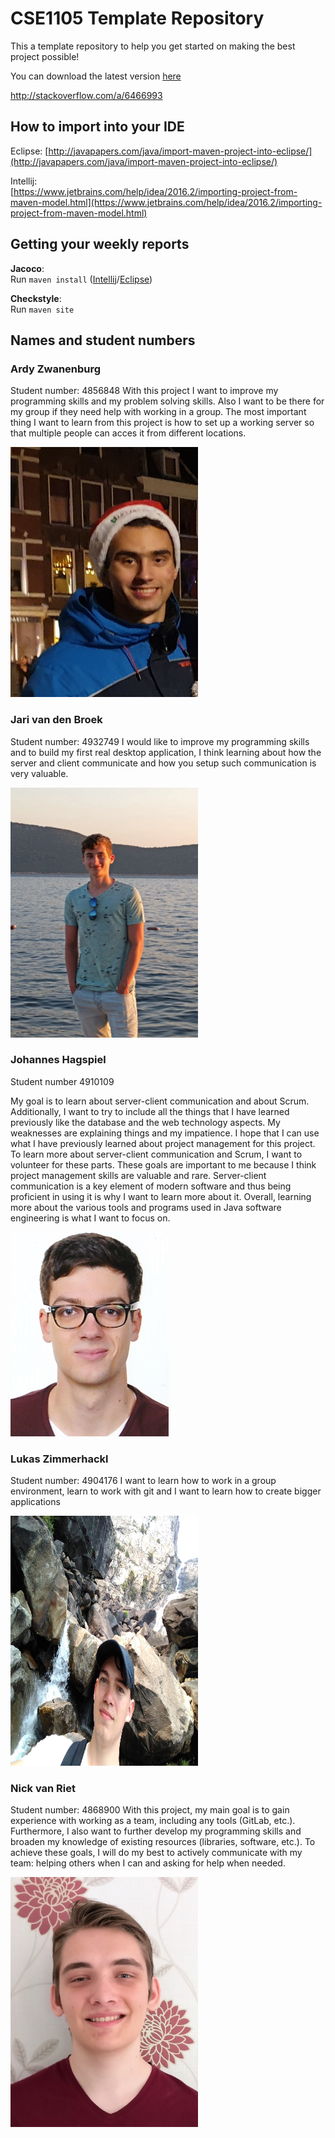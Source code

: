 # CSE1105 Template Repository

This a template repository to help you get started on making the best project possible!

You can download the latest version [here](https://github.com/SERG-Delft/TI1216/releases)

http://stackoverflow.com/a/6466993

## How to import into your IDE

Eclipse:
[http://javapapers.com/java/import-maven-project-into-eclipse/](http://javapapers.com/java/import-maven-project-into-eclipse/)

Intellij:  
[https://www.jetbrains.com/help/idea/2016.2/importing-project-from-maven-model.html](https://www.jetbrains.com/help/idea/2016.2/importing-project-from-maven-model.html)

## Getting your weekly reports

**Jacoco**:  
Run `maven install` ([Intellij](https://www.jetbrains.com/help/idea/2016.3/getting-started-with-maven.html#execute_maven_goal)/[Eclipse](http://imgur.com/a/6q7pV))

**Checkstyle**:  
Run `maven site`

## Names and student numbers

### Ardy Zwanenburg
Student number: 4856848 
With this project I want to improve my programming skills and my problem solving skills. Also I want to be there for my group if they need help with working in a group. The most important thing I want to learn from this project is how to set up a working server so that multiple people can acces it from different locations.
<p> <img src=img/aZwanenburg.jpg alt="Photo of Ardy Zwanenburg" width="300" height="400"> </p>

### Jari van den Broek
Student number: 4932749
I would like to improve my programming skills and to build my first real desktop application, I think learning about how the server and client communicate and how you setup such communication is very valuable.
<p> <img src=img/Jari.jpg alt="Photo of Jari van den broek" width="300" height="400"> </p>

### Johannes Hagspiel
Student number 4910109

My goal is to learn about server-client communication and about Scrum. Additionally, I want to try to include all the things that I have learned previously like the database and the web technology aspects. My weaknesses are explaining things and my impatience. I hope that I can use what I have previously learned about project management for this project. To learn more about server-client communication and Scrum, I want to volunteer for these parts. These goals are important to me because I think project management skills are valuable and rare. Server-client communication is a key element of modern software and thus being proficient in using it is why I want to learn more about it. Overall, learning more about the various tools and programs used in Java software engineering is what I want to focus on. 
<p> <img src=img/jhagspiel_photo.JPG alt="Photo of Johannes Hagspiel" width="253"  height="327"> </p>

### Lukas Zimmerhackl
Student number: 4904176
I want to learn how to work in a group environment, learn to work with git and I want to learn how to create bigger applications
<p> <img src=img/lZimmerhackl.jpg alt="Photo of Lukas Zimmerhackl" width="300" height="400"> </p>

### Nick van Riet
Student number: 4868900
With this project, my main goal is to gain experience with working as a team, including any tools (GitLab, etc.). Furthermore, I also want to further develop my programming skills and broaden my knowledge of existing resources (libraries, software, etc.). To achieve these goals, I will do my best to actively communicate with my team: helping others when I can and asking for help when needed.
<p> <img src=img/NickvanRiet.jpg alt="Photo of Nick van Riet" width="300" height="400"> </p>